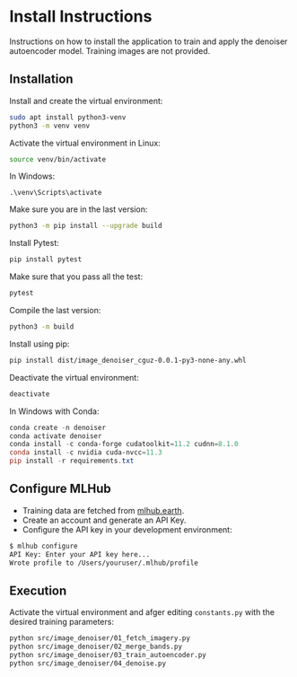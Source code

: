 # Install Instructions
Instructions on how to install the application to train and apply the denoiser autoencoder model. Training images are not provided.

## Installation
Install and create the virtual environment:
```bash
sudo apt install python3-venv
python3 -m venv venv
```

Activate the virtual environment in Linux:
```bash
source venv/bin/activate
```

In Windows:
```
.\venv\Scripts\activate
```

Make sure you are in the last version:
```bash
python3 -m pip install --upgrade build
```

Install Pytest:
```bash
pip install pytest
```

Make sure that you pass all the test:
```bash
pytest
```

Compile the last version:
```bash
python3 -m build
```

Install using pip:
```bash
pip install dist/image_denoiser_cguz-0.0.1-py3-none-any.whl
```

Deactivate the virtual environment:
```bash
deactivate
```

In Windows with Conda:
```powershell
conda create -n denoiser
conda activate denoiser
conda install -c conda-forge cudatoolkit=11.2 cudnn=8.1.0
conda install -c nvidia cuda-nvcc=11.3
pip install -r requirements.txt
```

## Configure MLHub
- Training data are fetched from [mlhub.earth](https://mlhub.earth/).
- Create an account and generate an API Key.
- Configure the API key in your development environment:

```bash
$ mlhub configure
API Key: Enter your API key here...
Wrote profile to /Users/youruser/.mlhub/profile
```

## Execution
Activate the virtual environment and afger editing `constants.py` with the desired training parameters:

```bash
python src/image_denoiser/01_fetch_imagery.py
python src/image_denoiser/02_merge_bands.py
python src/image_denoiser/03_train_autoencoder.py
python src/image_denoiser/04_denoise.py
```
